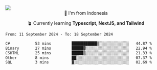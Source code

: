 
<img align = "center" src="https://readme-typing-svg.herokuapp.com?font=Fira+Code&size=25&pause=1000&color=00F713&center=true&vCenter=true&random=false&width=850&height=70&lines=Hi+There+%F0%9F%91%8B%2C+Im+Julian+Caesar;"/>
<br>

<div align = "center">
  📌 I'm from Indonesia
  
  🪴 Currently learning **Typescript, NextJS, and Tailwind**
</div>

<!--START_SECTION:waka-->

```txt
From: 11 September 2024 - To: 18 September 2024

C#           53 mins         ███████████▒░░░░░░░░░░░░░   44.87 %
Binary       27 mins         █████▓░░░░░░░░░░░░░░░░░░░   22.94 %
CSHTML       25 mins         █████▒░░░░░░░░░░░░░░░░░░░   21.33 %
Other        8 mins          ██░░░░░░░░░░░░░░░░░░░░░░░   07.37 %
SQL          3 mins          ▓░░░░░░░░░░░░░░░░░░░░░░░░   02.69 %
```

<!--END_SECTION:waka-->
